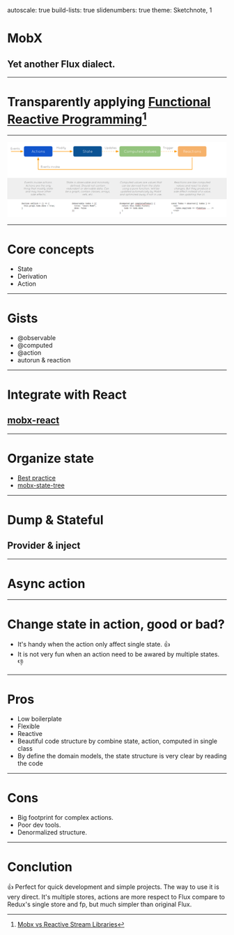 autoscale: true
build-lists: true
slidenumbers: true
theme: Sketchnote, 1

# MobX

## Yet another Flux dialect.

---

# Transparently applying [Functional Reactive Programming](https://en.wikipedia.org/wiki/Functional_reactive_programming)[^1]

[^1]: [Mobx vs Reactive Stream Libraries](https://github.com/mobxjs/mobx/wiki/Mobx-vs-Reactive-Stream-Libraries-\(RxJS,-Bacon,-etc\))

---

![inline](./flow.png)

---

# Core concepts

* State
* Derivation
* Action

---

# Gists

* @observable
* @computed
* @action
* autorun & reaction

---

# Integrate with React

## [mobx-react](https://github.com/mobxjs/mobx-react)

---

# Organize state

* [Best practice](https://mobx.js.org/best/store.html)
* [mobx-state-tree](https://github.com/mobxjs/mobx-state-tree)

---

# Dump & Stateful

## Provider & inject

---

# Async action

---

# Change state in action, good or bad?

* It's handy when the action only affect single state. :thumbsup:
* It is not very fun when an action need to be awared by multiple states. :thumbsdown:

---

# Pros

* Low boilerplate
* Flexible
* Reactive
* Beautiful code structure by combine state, action, computed in single class
* By define the domain models, the state structure is very clear by reading the code

---

# Cons

* Big footprint for complex actions.
* Poor dev tools.
* Denormalized structure.

---

# Conclution

:thumbsup: Perfect for quick development and simple projects. The way to use it is very direct. It's multiple stores, actions are more respect to Flux compare to Redux's single store and fp, but much simpler than original Flux.
